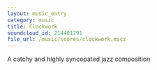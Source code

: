 ```yaml
---
layout: music_entry
category: music
title: Clockwork
soundcloud_id: 214401791
file_url: /music/scores/clockwork.mscz
---
```


A catchy and highly syncopated jazz composition
